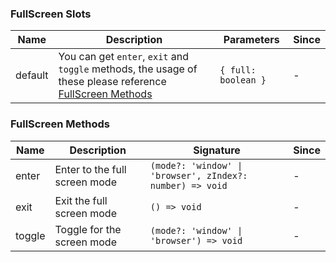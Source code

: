 ### FullScreen Slots

| Name    | Description                                                                                                                     | Parameters          | Since |
| ------- | ------------------------------------------------------------------------------------------------------------------------------- | ------------------- | ----- |
| default | You can get `enter`, `exit` and `toggle` methods, the usage of these please reference [FullScreen Methods](#fullscreen-methods) | `{ full: boolean }` | -     |

### FullScreen Methods

| Name   | Description                   | Signature                                                 | Since |
| ------ | ----------------------------- | --------------------------------------------------------- | ----- |
| enter  | Enter to the full screen mode | `(mode?: 'window' \| 'browser', zIndex?: number) => void` | -     |
| exit   | Exit the full screen mode     | `() => void`                                              | -     |
| toggle | Toggle for the screen mode    | `(mode?: 'window' \| 'browser') => void`                  | -     |
